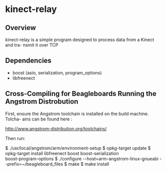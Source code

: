 kinect-relay
============

Overview
--------

kinect-relay is a simple program designed to process data from a Kinect and tra-
nsmit it over TCP


Dependencies
------------

+  boost (asio, serialization, program_options)
+  libfreenect

Cross-Compiling for Beagleboards Running the Angstrom Distrobution
------------------------------------------------------------------

First, ensure the Angstrom toolchain is installed on the build machine.  Tolcha-
ains can be found here :

http://www.angstrom-distribution.org/toolchains/

Then run:

  $ ./usr/local/angstrom/arm/environment-setup
  $ opkg-target update
  $ opkg-target install libfreenect boost boost-serialization \
    boost-program-options
  $ ./configure --host=arm-angstrom-linux-gnueabi --prefix=~/beagleboard_files
  $ make
  $ make install